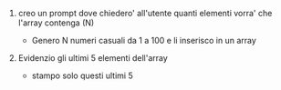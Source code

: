 

1. creo un prompt dove chiedero' all'utente quanti elementi vorra' che l'array contenga (N)
    - Genero N numeri casuali da 1 a 100 e li inserisco in un array

2. Evidenzio gli ultimi 5 elementi dell'array
    - stampo solo questi ultimi 5